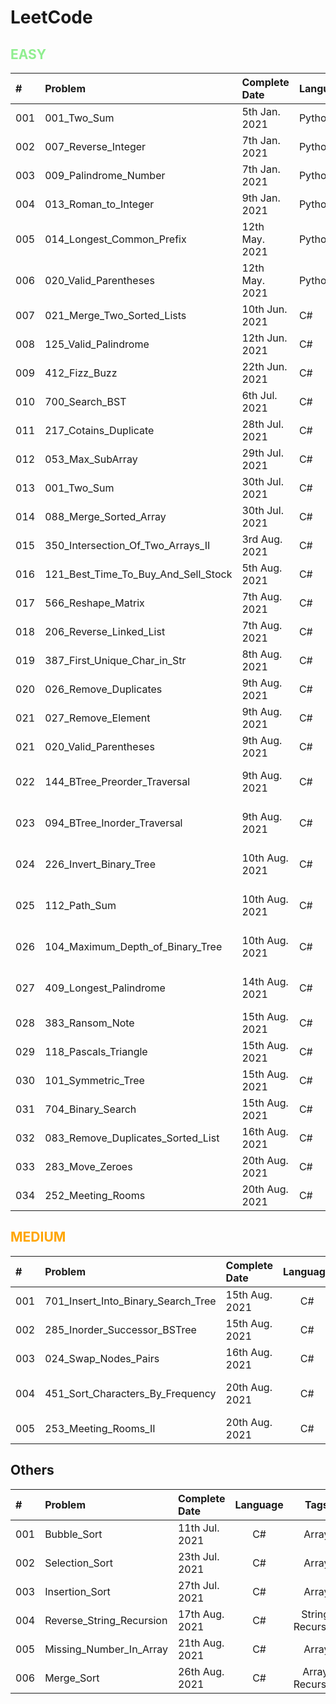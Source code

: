 # LeetCode

## <span style="color:LightGreen">**EASY**</span>

| #     | Problem                               | Complete Date     | Language     | Tags                                    |
| :---  | :---                                  |    :----          | :----        | :----:                                  |
| 001   | 001_Two_Sum                           | 5th Jan.  2021    | Python       |                                         |
| 002   | 007_Reverse_Integer                   | 7th Jan.  2021    | Python       |                                         |
| 003   | 009_Palindrome_Number                 | 7th Jan.  2021    | Python       |                                         |
| 004   | 013_Roman_to_Integer                  | 9th Jan.  2021    | Python       |                                         |
| 005   | 014_Longest_Common_Prefix             | 12th May. 2021    | Python       |                                         |
| 006   | 020_Valid_Parentheses                 | 12th May. 2021    | Python       |                                         |
| 007   | 021_Merge_Two_Sorted_Lists            | 10th Jun. 2021    | C#           | ListNode                                |
| 008   | 125_Valid_Palindrome                  | 12th Jun. 2021    | C#           | String, Regex                           |
| 009   | 412_Fizz_Buzz                         | 22th Jun. 2021    | C#           | String, List                            |
| 010   | 700_Search_BST                        | 6th Jul. 2021     | C#           | Tree, Recursive                         |
| 011   | 217_Cotains_Duplicate                 | 28th Jul. 2021    | C#           | Array                                   |
| 012   | 053_Max_SubArray                      | 29th Jul. 2021    | C#           | Array                                   |
| 013   | 001_Two_Sum                           | 30th Jul. 2021    | C#           | Array                                   |
| 014   | 088_Merge_Sorted_Array                | 30th Jul. 2021    | C#           | Array                                   |
| 015   | 350_Intersection_Of_Two_Arrays_II     | 3rd Aug. 2021     | C#           | Array, List                             |
| 016   | 121_Best_Time_To_Buy_And_Sell_Stock   | 5th Aug. 2021     | C#           | Array                                   |
| 017   | 566_Reshape_Matrix                    | 7th Aug. 2021     | C#           | Array                                   |
| 018   | 206_Reverse_Linked_List               | 7th Aug. 2021     | C#           | ListNode                                |
| 019   | 387_First_Unique_Char_in_Str          | 8th Aug. 2021     | C#           | String, Dictionary                      |
| 020   | 026_Remove_Duplicates                 | 9th Aug. 2021     | C#           | Array                                   |
| 021   | 027_Remove_Element                    | 9th Aug. 2021     | C#           | Array                                   |
| 021   | 020_Valid_Parentheses                 | 9th Aug. 2021     | C#           | String, Dictionary                      |
| 022   | 144_BTree_Preorder_Traversal          | 9th Aug. 2021     | C#           | Tree, Iterative(stack), Recursive       |
| 023   | 094_BTree_Inorder_Traversal           | 9th Aug. 2021     | C#           | Tree, Iterative(stack), Recursive       |
| 024   | 226_Invert_Binary_Tree                | 10th Aug. 2021    | C#           | Tree, Iterative(stack), Recursive       |
| 025   | 112_Path_Sum                          | 10th Aug. 2021    | C#           | Tree, Iterative(stack), Recursive       |
| 026   | 104_Maximum_Depth_of_Binary_Tree      | 10th Aug. 2021    | C#           | Tree, Iterative(queue), Recursive       |
| 027   | 409_Longest_Palindrome                | 14th Aug. 2021    | C#           | String, Dictionary, HashSet             |
| 028   | 383_Ransom_Note                       | 15th Aug. 2021    | C#           | List                                    |
| 029   | 118_Pascals_Triangle                  | 15th Aug. 2021    | C#           | List                                    |
| 030   | 101_Symmetric_Tree                    | 15th Aug. 2021    | C#           | Tree, Recursive                         |
| 031   | 704_Binary_Search                     | 15th Aug. 2021    | C#           | Array                                   |
| 032   | 083_Remove_Duplicates_Sorted_List     | 16th Aug. 2021    | C#           | ListNode                                |
| 033   | 283_Move_Zeroes                       | 20th Aug. 2021    | C#           | Array                                   |
| 034   | 252_Meeting_Rooms                     | 20th Aug. 2021    | C#           | 2D Array                                |

## <span style="color:Orange">**MEDIUM**</span>

| #     | Problem                               | Complete Date     | Language     | Tags                                    | 
| :---  | :---                                  |    :----          | :----:       | :----:                                  |
| 001   | 701_Insert_Into_Binary_Search_Tree    | 15th Aug. 2021    | C#           | Tree, Recursive                         |
| 002   | 285_Inorder_Successor_BSTree          | 15th Aug. 2021    | C#           | Tree, Iteratively                       |
| 003   | 024_Swap_Nodes_Pairs                  | 16th Aug. 2021    | C#           | ListNode                                |
| 004   | 451_Sort_Characters_By_Frequency      | 20th Aug. 2021    | C#           | String, Dictionary, stringBuilder       |
| 005   | 253_Meeting_Rooms_II                  | 20th Aug. 2021    | C#           | 2D Array                                |

## **Others**</span>

| #     | Problem                               | Complete Date     | Language     | Tags                                    |
| :---  | :---                                  |    :----          | :----:       | :----:                                  |
| 001   | Bubble_Sort                           | 11th Jul. 2021    | C#           | Array                                   |
| 002   | Selection_Sort                        | 23th Jul. 2021    | C#           | Array                                   |
| 003   | Insertion_Sort                        | 27th Jul. 2021    | C#           | Array                                   |
| 004   | Reverse_String_Recursion              | 17th Aug. 2021    | C#           | String, Recursive                       |
| 005   | Missing_Number_In_Array               | 21th Aug. 2021    | C#           | Array                                   |
| 006   | Merge_Sort                            | 26th Aug. 2021    | C#           | Array, Recursive                        |

